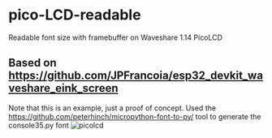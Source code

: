 # pico-LCD-readable
Readable font size with framebuffer on Waveshare 1.14 PicoLCD
## Based on https://github.com/JPFrancoia/esp32_devkit_waveshare_eink_screen
Note that this is an example, just a proof of concept.
Used the https://github.com/peterhinch/micropython-font-to-py/ tool to generate the console35.py font
![picolcd](https://github.com/tilhoft/pico-LCD-readable/assets/12233613/f9ecbb6a-8fd7-4f55-941a-5f70d3f4936b)
